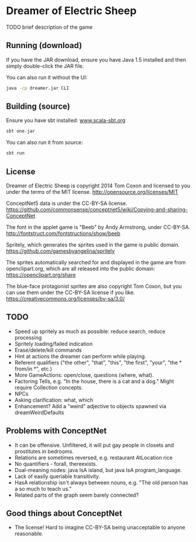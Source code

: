 # Dreamer of Electric Sheep

TODO brief description of the game

## Running (download)

If you have the JAR download, ensure you have Java 1.5 installed and then simply double-click the JAR file.

You can also run it without the UI:

```bash
java -cp dreamer.jar CLI
```

## Building (source)

Ensure you have sbt installed: www.scala-sbt.org

```bash
sbt one-jar
```

You can also run it from source:

```bash
sbt run
```

## License

Dreamer of Electric Sheep is copyright 2014 Tom Coxon and licensed to you under
the terms of the MIT license.
http://opensource.org/licenses/MIT

ConceptNet5 data is under the CC-BY-SA license.
https://github.com/commonsense/conceptnet5/wiki/Copying-and-sharing-ConceptNet

The font in the applet game is "Beeb" by Andy Armstrong, under CC-BY-SA.
http://fontstruct.com/fontstructions/show/beeb

Spritely, which generates the sprites used in the game is public domain.
https://github.com/gamesbyangelina/spritely

The sprites automatically searched for and displayed in the game are from
openclipart.org, which are all released into the public domain:
https://openclipart.org/share

The blue-face protagonist sprites are also copyright Tom Coxon, but you can use
them under the CC-BY-SA license if you like.
https://creativecommons.org/licenses/by-sa/3.0/

## TODO

* Speed up spritely as much as possible: reduce search, reduce processing
* Spritely loading/failed indication
* Erase/delete/kill commands
* Hint at actions the dreamer can perform while playing.
* Referent qualifiers ("the other", "that", "this", "the first", "your", "the \* from/in \*", etc.)
* More GameActions: open/close, questions (where, what).
* Factoring Tells, e.g. "In the house, there is a cat and a dog." Might require Collection concepts.
* NPCs
* Asking clarification: what, which
* Enhancement? Add a "weird" adjective to objects spawned via dreamWeirdDefaults

## Problems with ConceptNet

* It can be offensive. Unfiltered, it will put gay people in closets and prostitutes in bedrooms.
* Relations are sometimes reversed, e.g. restaurant AtLocation rice
* No quantifiers - forall, thereexists.
* Dual-meaning nodes: java IsA island, but java IsA program_language.
* Lack of easily queriable transitivity.
* HasA relationship isn't always between nouns, e.g. "The old person has a so much to teach us."
* Related parts of the graph seem barely connected?

## Good things about ConceptNet

* The license! Hard to imagine CC-BY-SA being unacceptable to anyone reasonable.

